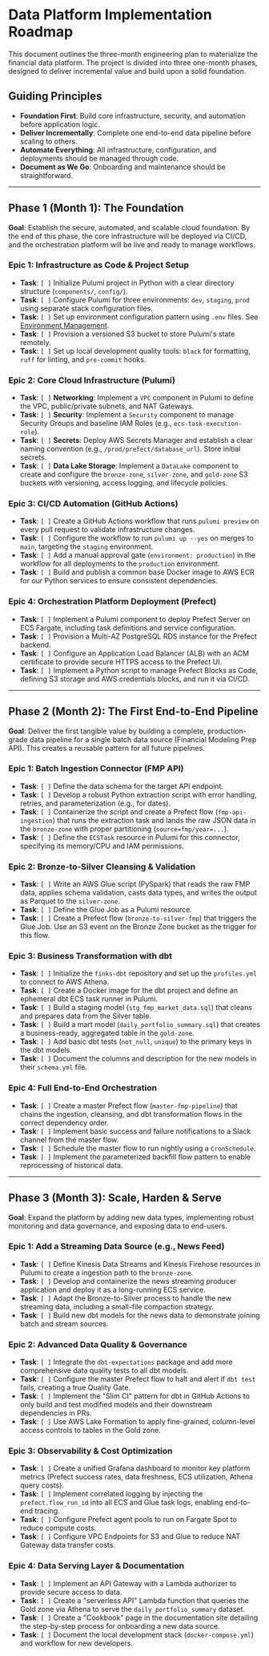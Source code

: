 # Data Platform Implementation Roadmap

This document outlines the three-month engineering plan to materialize the financial data platform. The project is divided into three one-month phases, designed to deliver incremental value and build upon a solid foundation.

## Guiding Principles

- **Foundation First**: Build core infrastructure, security, and automation before application logic.
- **Deliver Incrementally**: Complete one end-to-end data pipeline before scaling to others.
- **Automate Everything**: All infrastructure, configuration, and deployments should be managed through code.
- **Document as We Go**: Onboarding and maintenance should be straightforward.

---

## Phase 1 (Month 1): The Foundation

**Goal**: Establish the secure, automated, and scalable cloud foundation. By the end of this phase, the core infrastructure will be deployed via CI/CD, and the orchestration platform will be live and ready to manage workflows.

### Epic 1: Infrastructure as Code & Project Setup

- **Task**: `[ ]` Initialize Pulumi project in Python with a clear directory structure (`components/`, `config/`).
- **Task**: `[ ]` Configure Pulumi for three environments: `dev`, `staging`, `prod` using separate stack configuration files.
- **Task**: `[ ]` Set up environment configuration pattern using `.env` files. See [Environment Management](../environment-management/index.md).
- **Task**: `[ ]` Provision a versioned S3 bucket to store Pulumi's state remotely.
- **Task**: `[ ]` Set up local development quality tools: `black` for formatting, `ruff` for linting, and `pre-commit` hooks.

### Epic 2: Core Cloud Infrastructure (Pulumi)

- **Task**: `[ ]` **Networking**: Implement a `VPC` component in Pulumi to define the VPC, public/private subnets, and NAT Gateways.
- **Task**: `[ ]` **Security**: Implement a `Security` component to manage Security Groups and baseline IAM Roles (e.g., `ecs-task-execution-role`).
- **Task**: `[ ]` **Secrets**: Deploy AWS Secrets Manager and establish a clear naming convention (e.g., `/prod/prefect/database_url`). Store initial secrets.
- **Task**: `[ ]` **Data Lake Storage**: Implement a `DataLake` component to create and configure the `bronze-zone`, `silver-zone`, and `gold-zone` S3 buckets with versioning, access logging, and lifecycle policies.

### Epic 3: CI/CD Automation (GitHub Actions)

- **Task**: `[ ]` Create a GitHub Actions workflow that runs `pulumi preview` on every pull request to validate infrastructure changes.
- **Task**: `[ ]` Configure the workflow to run `pulumi up --yes` on merges to `main`, targeting the `staging` environment.
- **Task**: `[ ]` Add a manual approval gate (`environment: production`) in the workflow for all deployments to the `production` environment.
- **Task**: `[ ]` Build and publish a common base Docker image to AWS ECR for our Python services to ensure consistent dependencies.

### Epic 4: Orchestration Platform Deployment (Prefect)

- **Task**: `[ ]` Implement a Pulumi component to deploy Prefect Server on ECS Fargate, including task definitions and service configuration.
- **Task**: `[ ]` Provision a Multi-AZ PostgreSQL RDS instance for the Prefect backend.
- **Task**: `[ ]` Configure an Application Load Balancer (ALB) with an ACM certificate to provide secure HTTPS access to the Prefect UI.
- **Task**: `[ ]` Implement a Python script to manage Prefect Blocks as Code, defining S3 storage and AWS credentials blocks, and run it via CI/CD.

---

## Phase 2 (Month 2): The First End-to-End Pipeline

**Goal**: Deliver the first tangible value by building a complete, production-grade data pipeline for a single batch data source (Financial Modeling Prep API). This creates a reusable pattern for all future pipelines.

### Epic 1: Batch Ingestion Connector (FMP API)

- **Task**: `[ ]` Define the data schema for the target API endpoint.
- **Task**: `[ ]` Develop a robust Python extraction script with error handling, retries, and parameterization (e.g., for dates).
- **Task**: `[ ]` Containerize the script and create a Prefect flow (`fmp-api-ingestion`) that runs the extraction task and lands the raw JSON data in the `bronze-zone` with proper partitioning (`source=fmp/year=...`).
- **Task**: `[ ]` Define the `ECSTask` resource in Pulumi for this connector, specifying its memory/CPU and IAM permissions.

### Epic 2: Bronze-to-Silver Cleansing & Validation

- **Task**: `[ ]` Write an AWS Glue script (PySpark) that reads the raw FMP data, applies schema validation, casts data types, and writes the output as Parquet to the `silver-zone`.
- **Task**: `[ ]` Define the Glue Job as a Pulumi resource.
- **Task**: `[ ]` Create a Prefect flow (`bronze-to-silver-fmp`) that triggers the Glue Job. Use an S3 event on the Bronze Zone bucket as the trigger for this flow.

### Epic 3: Business Transformation with dbt

- **Task**: `[ ]` Initialize the `finks-dbt` repository and set up the `profiles.yml` to connect to AWS Athena.
- **Task**: `[ ]` Create a Docker image for the dbt project and define an ephemeral dbt ECS task runner in Pulumi.
- **Task**: `[ ]` Build a staging model (`stg_fmp_market_data.sql`) that cleans and prepares data from the Silver table.
- **Task**: `[ ]` Build a mart model (`daily_portfolio_summary.sql`) that creates a business-ready, aggregated table in the `gold-zone`.
- **Task**: `[ ]` Add basic dbt tests (`not_null`, `unique`) to the primary keys in the dbt models.
- **Task**: `[ ]` Document the columns and description for the new models in their `schema.yml` file.

### Epic 4: Full End-to-End Orchestration

- **Task**: `[ ]` Create a master Prefect flow (`master-fmp-pipeline`) that chains the ingestion, cleansing, and dbt transformation flows in the correct dependency order.
- **Task**: `[ ]` Implement basic success and failure notifications to a Slack channel from the master flow.
- **Task**: `[ ]` Schedule the master flow to run nightly using a `CronSchedule`.
- **Task**: `[ ]` Implement the parameterized backfill flow pattern to enable reprocessing of historical data.

---

## Phase 3 (Month 3): Scale, Harden & Serve

**Goal**: Expand the platform by adding new data types, implementing robust monitoring and data governance, and exposing data to end-users.

### Epic 1: Add a Streaming Data Source (e.g., News Feed)

- **Task**: `[ ]` Define Kinesis Data Streams and Kinesis Firehose resources in Pulumi to create a ingestion path to the `bronze-zone`.
- **Task**: `[ ]` Develop and containerize the news streaming producer application and deploy it as a long-running ECS service.
- **Task**: `[ ]` Adapt the Bronze-to-Silver process to handle the new streaming data, including a small-file compaction strategy.
- **Task**: `[ ]` Build new dbt models for the news data to demonstrate joining batch and stream sources.

### Epic 2: Advanced Data Quality & Governance

- **Task**: `[ ]` Integrate the `dbt-expectations` package and add more comprehensive data quality tests to all dbt models.
- **Task**: `[ ]` Configure the master Prefect flow to halt and alert if `dbt test` fails, creating a true Quality Gate.
- **Task**: `[ ]` Implement the "Slim CI" pattern for dbt in GitHub Actions to only build and test modified models and their downstream dependencies in PRs.
- **Task**: `[ ]` Use AWS Lake Formation to apply fine-grained, column-level access controls to tables in the Gold zone.

### Epic 3: Observability & Cost Optimization

- **Task**: `[ ]` Create a unified Grafana dashboard to monitor key platform metrics (Prefect success rates, data freshness, ECS utilization, Athena query costs).
- **Task**: `[ ]` Implement correlated logging by injecting the `prefect.flow_run_id` into all ECS and Glue task logs, enabling end-to-end tracing.
- **Task**: `[ ]` Configure Prefect agent pools to run on Fargate Spot to reduce compute costs.
- **Task**: `[ ]` Configure VPC Endpoints for S3 and Glue to reduce NAT Gateway data transfer costs.

### Epic 4: Data Serving Layer & Documentation

- **Task**: `[ ]` Implement an API Gateway with a Lambda authorizer to provide secure access to data.
- **Task**: `[ ]` Create a "serverless API" Lambda function that queries the Gold zone via Athena to serve the `daily_portfolio_summary` dataset.
- **Task**: `[ ]` Create a "Cookbook" page in the documentation site detailing the step-by-step process for onboarding a new data source.
- **Task**: `[ ]` Document the local development stack (`docker-compose.yml`) and workflow for new developers.
